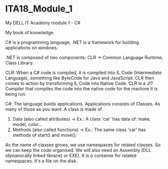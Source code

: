 # ITA18_Module_1
My DELL IT Academy module 1 - C#

My book of knowledge:


C# is a programming language;
.NET is a framework for building applications on windows.

.NET is composed of two components:
CLR -> Common Language Runtime;
Class Library.

CLR:
When a C# code is compiled, it is compiled into IL Code (Intermediate Language), something like ByteCode for Java and JavaScript.
CLR then comes to action by transforming IL Code into Native Code. CLR Is a JIT Compiler that compiles the code into the native code for the machine it is being run.

C#:
The language builds applications. 
Applications consists of Classes. As many of those as you want.
A class is made of 
1. Data (also called attributes) -> Ex.: A class 'car' has data of: make, model, color...
2. Methods (also called functions) -> Ex.: The same class 'car' has methods of start() and move();

As the name of classes grows, we use namespaces for related classes. So we can keep the code organised.
We will also need an Assembly (DLL (dynamically linked librarie) or EXE). It is a container for related namespaces. It's a file on the disk.


